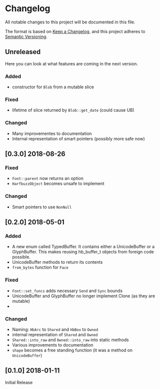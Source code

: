 # Changelog

All notable changes to this project will be documented in this file.

The format is based on [Keep a Changelog](https://keepachangelog.com/en/1.0.0/),
and this project adheres to [Semantic Versioning](https://semver.org/spec/v2.0.0.html).

## Unreleased

Here you can look at what features are coming in the next version.

### Added

- constructor for `Blob` from a mutable slice

### Fixed

- lifetime of slice returned by `Blob::get_date` (could cause UB)

### Changed

- Many improvementes to documentation
- Internal representation of smart pointers (possibly more safe now)

## [0.3.0] 2018-08-26

### Fixed

- `Font::parent` now returns an option
- `HarfbuzzObject` becomes unsafe to implement

### Changed

- Smart pointers to use `NonNull`

## [0.2.0] 2018-05-01

### Added

- A new enum called TypedBuffer. It contains either a UnicodeBuffer or a GlyphBuffer. This makes reusing hb_buffer_t objects from foreign code possible.
- UnicodeBuffer methods to return its contents
- `from_bytes` function for `Face`

### Fixed

- `Font::set_funcs` adds necessary `Send` and `Sync` bounds
- UnicodeBuffer and GlyphBuffer no longer implement Clone (as they are
  mutable)
-

### Changed

- Naming: `HbArc` to `Shared` and `HbBox` to `Owned`
- internal representation of `Shared` and `Owned`
- `Shared::into_raw` and `Owned::into_raw` into static methods
- Various improvements to documentation
- `shape` becomes a free standing function (it was a method on `UnicodeBuffer`)

## [0.1.0] 2018-01-11

Initial Release

